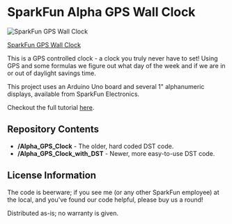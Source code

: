 SparkFun Alpha GPS Wall Clock
=============================

![SparkFun GPS Wall Clock](https://cdn.sparkfun.com/r/600-600/assets/learn_tutorials/3/4/3/GPS_Alpha_Clock_3.jpg)

[SparkFun GPS Wall Clock](https://learn.sparkfun.com/tutorials/alpha-gps-wall-clock)

This is a GPS controlled clock - a clock you truly never have to set! 
Using GPS and some formulas we figure out what day of the week and if we are in or out of daylight savings time.

This project uses an Arduino Uno board and several 1" alphanumeric displays, available from SparkFun Electronics. 

Checkout the full tutorial [here](https://learn.sparkfun.com/tutorials/alpha-gps-wall-clock).

Repository Contents
-------------------
* **/Alpha_GPS_Clock** - The older, hard coded DST code.
* **/Alpha_GPS_Clock_with_DST** - Newer, more easy-to-use DST code. 

License Information
-------------------
The code is beerware; if you see me (or any other SparkFun employee) at the local, and you've found our code helpful, please buy us a round!

Distributed as-is; no warranty is given.
